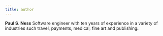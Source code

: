 ```yaml
---
title: author
---
```


**Paul S. Ness** Software engineer with ten years of experience in a variety of industries such travel, payments, medical, fine art and publishing.
